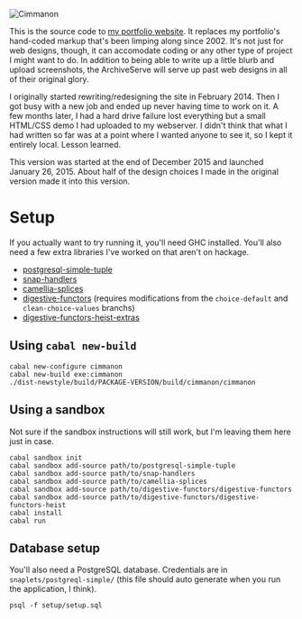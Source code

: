 ![Cimmanon](https://rawgithub.com/cimmanon/cimmanon-website/master/static/images/cimmanon.svg)

This is the source code to [my portfolio website](http://cimmanon.org/).  It replaces my portfolio's hand-coded markup that's been limping along since 2002.  It's not just for web designs, though, it can accomodate coding or any other type of project I might want to do.  In addition to being able to write up a little blurb and upload screenshots, the ArchiveServe will serve up past web designs in all of their original glory.

I originally started rewriting/redesigning the site in February 2014.  Then I got busy with a new job and ended up never having time to work on it.  A few months later, I had a hard drive failure lost everything but a small HTML/CSS demo I had uploaded to my webserver.  I didn't think that what I had written so far was at a point where I wanted anyone to see it, so I kept it entirely local.  Lesson learned.

This version was started at the end of December 2015 and launched January 26, 2015.  About half of the design choices I made in the original version made it into this version.

# Setup

If you actually want to try running it, you'll need GHC installed.  You'll also need a few extra libraries I've worked on that aren't on hackage.

* [postgresql-simple-tuple](https://github.com/cimmanon/postgresql-simple-tuple)
* [snap-handlers](https://github.com/cimmanon/snap-handlers)
* [camellia-splices](https://github.com/cimmanon/camellia-splices)
* [digestive-functors](https://github.com/cimmanon/digestive-functors) (requires modifications from the `choice-default` and `clean-choice-values` branchs)
* [digestive-functors-heist-extras](https://github.com/cimmanon/digestive-functors-heist-extras)

## Using `cabal new-build`

```
cabal new-configure cimmanon
cabal new-build exe:cimmanon
./dist-newstyle/build/PACKAGE-VERSION/build/cimmanon/cimmanon
```

## Using a sandbox

Not sure if the sandbox instructions will still work, but I'm leaving them here just in case.

```
cabal sandbox init
cabal sandbox add-source path/to/postgresql-simple-tuple
cabal sandbox add-source path/to/snap-handlers
cabal sandbox add-source path/to/camellia-splices
cabal sandbox add-source path/to/digestive-functors/digestive-functors
cabal sandbox add-source path/to/digestive-functors/digestive-functors-heist
cabal install
cabal run
```

## Database setup

You'll also need a PostgreSQL database.  Credentials are in `snaplets/postgreql-simple/` (this file should auto generate when you run the application, I think).

```
psql -f setup/setup.sql
```
